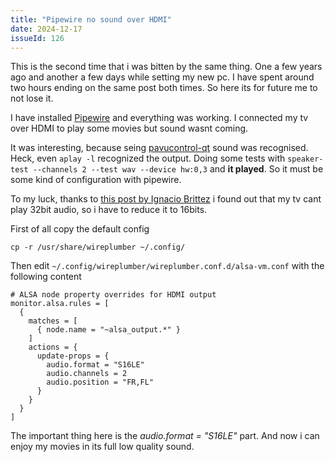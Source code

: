 ```yaml
---
title: "Pipewire no sound over HDMI"
date: 2024-12-17
issueId: 126
---
```


This is the second time that i was bitten by the same thing. One a few years ago and another a few days while setting my new pc. I have spent around two hours ending on the same post both times. So here its for future me to not lose it.

I have installed [Pipewire](https://wiki.archlinux.org/title/PipeWire) and everything was working. I connected my tv over HDMI to play some movies but sound wasnt coming.

It was interesting, because seing [pavucontrol-qt](https://github.com/lxqt/pavucontrol-qt) sound was recognised. Heck, even ```aplay -l``` recognized the output. Doing some tests with ```speaker-test --channels 2 --test wav --device hw:0,3``` and **it played**. So it must be some kind of configuration with pipewire.

To my luck, thanks to [this post by Ignacio Brittez](https://discussion.fedoraproject.org/t/how-to-enable-hdmi-audio-output-in-wireplumber-on-fedora-41/137313) i found out that my tv cant play 32bit audio, so i have to reduce it to 16bits.

First of all copy the default config
```
cp -r /usr/share/wireplumber ~/.config/
```

Then edit `~/.config/wireplumber/wireplumber.conf.d/alsa-vm.conf` with the following content

```
# ALSA node property overrides for HDMI output
monitor.alsa.rules = [
  {
    matches = [
      { node.name = "~alsa_output.*" }
    ]
    actions = {
      update-props = {
        audio.format = "S16LE"
        audio.channels = 2
        audio.position = "FR,FL"
      }
    }
  }
]
```

The important thing here is the *audio.format = "S16LE"* part. And now i can enjoy my movies in its full low quality sound.
